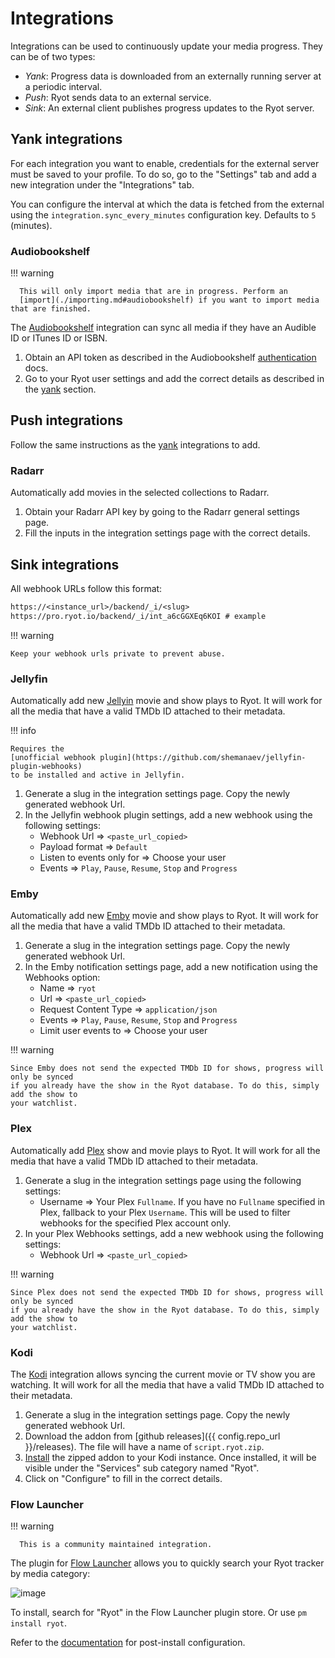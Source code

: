 # Integrations

Integrations can be used to continuously update your media progress. They can be of two
types:

- _Yank_: Progress data is downloaded from an externally running server at a periodic
  interval.
- _Push_: Ryot sends data to an external service.
- _Sink_: An external client publishes progress updates to the Ryot server.

## Yank integrations

For each integration you want to enable, credentials for the external server must be saved
to your profile. To do so, go to the "Settings" tab and add a new integration under the
"Integrations" tab.

You can configure the interval at which the data is fetched from the external using the
`integration.sync_every_minutes` configuration key. Defaults to `5` (minutes).

### Audiobookshelf

!!! warning

      This will only import media that are in progress. Perform an
      [import](./importing.md#audiobookshelf) if you want to import media that are finished.

The [Audiobookshelf](https://www.audiobookshelf.org) integration can sync all media if they
have an Audible ID or ITunes ID or ISBN.

1. Obtain an API token as described in the Audiobookshelf
   [authentication](https://api.audiobookshelf.org/#authentication) docs.
2. Go to your Ryot user settings and add the correct details as described in the
   [yank](#yank-integrations) section.

## Push integrations

Follow the same instructions as the [yank](#yank-integrations) integrations to add.

### Radarr

Automatically add movies in the selected collections to Radarr.

1. Obtain your Radarr API key by going to the Radarr general settings page.
2. Fill the inputs in the integration settings page with the correct details.

## Sink integrations

All webhook URLs follow this format:

```txt
https://<instance_url>/backend/_i/<slug>
https://pro.ryot.io/backend/_i/int_a6cGGXEq6KOI # example
```

!!! warning

    Keep your webhook urls private to prevent abuse.

### Jellyfin

Automatically add new [Jellyin](https://jellyfin.org/) movie and show plays to Ryot. It
will work for all the media that have a valid TMDb ID attached to their metadata.

!!! info

    Requires the
    [unofficial webhook plugin](https://github.com/shemanaev/jellyfin-plugin-webhooks)
    to be installed and active in Jellyfin.

1. Generate a slug in the integration settings page. Copy the newly generated
   webhook Url.
2. In the Jellyfin webhook plugin settings, add a new webhook using the
   following settings:
    - Webhook Url => `<paste_url_copied>`
    - Payload format => `Default`
    - Listen to events only for => Choose your user
    - Events => `Play`, `Pause`, `Resume`, `Stop` and `Progress`

### Emby

Automatically add new [Emby](https://emby.media/) movie and show plays to Ryot. It
will work for all the media that have a valid TMDb ID attached to their metadata.

1. Generate a slug in the integration settings page. Copy the newly generated
   webhook Url.
2. In the Emby notification settings page, add a new notification using the
   Webhooks option:
    - Name => `ryot`
    - Url => `<paste_url_copied>`
    - Request Content Type => `application/json`
    - Events => `Play`, `Pause`, `Resume`, `Stop` and `Progress`
    - Limit user events to => Choose your user

!!! warning

    Since Emby does not send the expected TMDb ID for shows, progress will only be synced
    if you already have the show in the Ryot database. To do this, simply add the show to
    your watchlist.

### Plex

Automatically add [Plex](https://www.plex.tv/) show and movie plays to Ryot. It will
work for all the media that have a valid TMDb ID attached to their metadata.

1. Generate a slug in the integration settings page using the following settings:
    - Username => Your Plex `Fullname`. If you have no `Fullname` specified in Plex,
       fallback to your Plex `Username`. This will be used to filter webhooks for the
       specified Plex account only.
2. In your Plex Webhooks settings, add a new webhook using the following settings:
    - Webhook Url => `<paste_url_copied>`

!!! warning

    Since Plex does not send the expected TMDb ID for shows, progress will only be synced
    if you already have the show in the Ryot database. To do this, simply add the show to
    your watchlist.

### Kodi

The [Kodi](https://kodi.tv/) integration allows syncing the current movie or TV
show you are watching. It will work for all the media that have a valid
TMDb ID attached to their metadata.

1. Generate a slug in the integration settings page. Copy the newly generated
   webhook Url.
2. Download the addon from [github releases]({{ config.repo_url }}/releases).
   The file will have a name of `script.ryot.zip`.
3. [Install](https://kodi.wiki/view/Add-on_manager#How_to_install_from_a_ZIP_file)
   the zipped addon to your Kodi instance. Once installed, it will be visible under
   the "Services" sub category named "Ryot".
4. Click on "Configure" to fill in the correct details.

### Flow Launcher

!!! warning

      This is a community maintained integration.

The plugin for [Flow Launcher](https://www.flowlauncher.com/) allows you to quickly
search your Ryot tracker by media category:

![image](https://imgur.com/gVt9VBd.gif)

To install, search for "Ryot" in the Flow Launcher plugin store. Or use `pm install ryot`.

Refer to the [documentation](https://github.com/bretthysuik/Flow.Launcher.Plugin.Ryot#configuration)
for post-install configuration.
